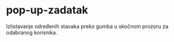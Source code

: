 # pop-up-zadatak

Izlistavanje određenih stavaka preko gumba u skočnom prozoru za odabranog korisnika. 
